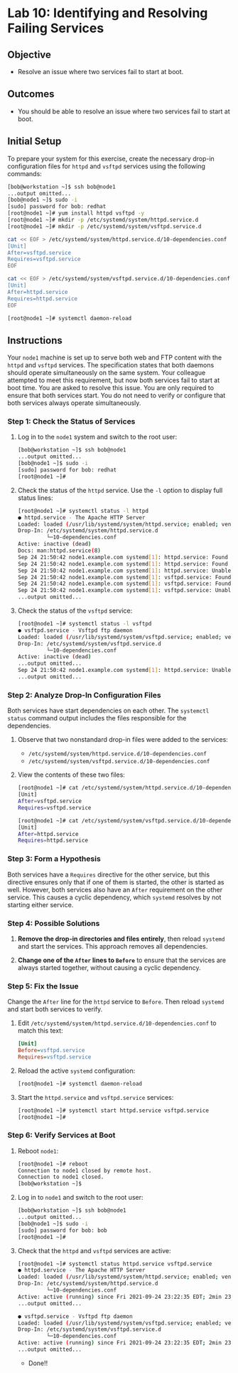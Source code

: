 # Lab 10: Identifying and Resolving Failing Services

## Objective

- Resolve an issue where two services fail to start at boot.

## Outcomes

- You should be able to resolve an issue where two services fail to start at boot.

## Initial Setup

To prepare your system for this exercise, create the necessary drop-in configuration files for `httpd` and `vsftpd` services using the following commands:

```bash
[bob@workstation ~]$ ssh bob@node1
...output omitted...
[bob@node1 ~]$ sudo -i
[sudo] password for bob: redhat
[root@node1 ~]# yum install httpd vsftpd -y
[root@node1 ~]# mkdir -p /etc/systemd/system/httpd.service.d
[root@node1 ~]# mkdir -p /etc/systemd/system/vsftpd.service.d

cat << EOF > /etc/systemd/system/httpd.service.d/10-dependencies.conf
[Unit]
After=vsftpd.service
Requires=vsftpd.service
EOF

cat << EOF > /etc/systemd/system/vsftpd.service.d/10-dependencies.conf
[Unit]
After=httpd.service
Requires=httpd.service
EOF

[root@node1 ~]# systemctl daemon-reload
```

## Instructions

Your `node1` machine is set up to serve both web and FTP content with the `httpd` and `vsftpd` services. The specification states that both daemons should operate simultaneously on the same system. Your colleague attempted to meet this requirement, but now both services fail to start at boot time. You are asked to resolve this issue. You are only required to ensure that both services start. You do not need to verify or configure that both services always operate simultaneously.

### Step 1: Check the Status of Services

1. Log in to the `node1` system and switch to the root user:

   ```bash
   [bob@workstation ~]$ ssh bob@node1
   ...output omitted...
   [bob@node1 ~]$ sudo -i
   [sudo] password for bob: redhat
   [root@node1 ~]#
   ```

2. Check the status of the `httpd` service. Use the `-l` option to display full status lines:

   ```bash
   [root@node1 ~]# systemctl status -l httpd
   ● httpd.service - The Apache HTTP Server
   Loaded: loaded (/usr/lib/systemd/system/httpd.service; enabled; vendor preset: disabled)
   Drop-In: /etc/systemd/system/httpd.service.d
            └─10-dependencies.conf
   Active: inactive (dead)
   Docs: man:httpd.service(8)
   Sep 24 21:50:42 node1.example.com systemd[1]: httpd.service: Found ordering cycle on vsftpd.service/start
   Sep 24 21:50:42 node1.example.com systemd[1]: httpd.service: Found dependency on httpd.service/start
   Sep 24 21:50:42 node1.example.com systemd[1]: httpd.service: Unable to break cycle starting with httpd.service/start
   Sep 24 21:50:42 node1.example.com systemd[1]: vsftpd.service: Found ordering cycle on httpd.service/start
   Sep 24 21:50:42 node1.example.com systemd[1]: vsftpd.service: Found dependency on vsftpd.service/start
   Sep 24 21:50:42 node1.example.com systemd[1]: vsftpd.service: Unable to break cycle starting with vsftpd.service/start
   ...output omitted...
   ```

3. Check the status of the `vsftpd` service:

   ```bash
   [root@node1 ~]# systemctl status -l vsftpd
   ● vsftpd.service - Vsftpd ftp daemon
   Loaded: loaded (/usr/lib/systemd/system/vsftpd.service; enabled; vendor preset: disabled)
   Drop-In: /etc/systemd/system/vsftpd.service.d
            └─10-dependencies.conf
   Active: inactive (dead)
   ...output omitted...
   Sep 24 21:50:42 node1.example.com systemd[1]: httpd.service: Unable to break cycle starting with httpd.service/start
   ...output omitted...
   ```

### Step 2: Analyze Drop-In Configuration Files

Both services have start dependencies on each other. The `systemctl status` command output includes the files responsible for the dependencies.

1. Observe that two nonstandard drop-in files were added to the services:

   - `/etc/systemd/system/httpd.service.d/10-dependencies.conf`
   - `/etc/systemd/system/vsftpd.service.d/10-dependencies.conf`

2. View the contents of these two files:

   ```bash
   [root@node1 ~]# cat /etc/systemd/system/httpd.service.d/10-dependencies.conf
   [Unit]
   After=vsftpd.service
   Requires=vsftpd.service
   
   [root@node1 ~]# cat /etc/systemd/system/vsftpd.service.d/10-dependencies.conf
   [Unit]
   After=httpd.service
   Requires=httpd.service
   ```

### Step 3: Form a Hypothesis

Both services have a `Requires` directive for the other service, but this directive ensures only that if one of them is started, the other is started as well. However, both services also have an `After` requirement on the other service. This causes a cyclic dependency, which `systemd` resolves by not starting either service.

### Step 4: Possible Solutions

1. **Remove the drop-in directories and files entirely**, then reload `systemd` and start the services. This approach removes all dependencies.

2. **Change one of the `After` lines to `Before`** to ensure that the services are always started together, without causing a cyclic dependency.

### Step 5: Fix the Issue

Change the `After` line for the `httpd` service to `Before`. Then reload `systemd` and start both services to verify.

1. Edit `/etc/systemd/system/httpd.service.d/10-dependencies.conf` to match this text:

   ```ini
   [Unit]
   Before=vsftpd.service
   Requires=vsftpd.service
   ```

2. Reload the active `systemd` configuration:

   ```bash
   [root@node1 ~]# systemctl daemon-reload
   ```

3. Start the `httpd.service` and `vsftpd.service` services:

   ```bash
   [root@node1 ~]# systemctl start httpd.service vsftpd.service
   [root@node1 ~]#
   ```

### Step 6: Verify Services at Boot

1. Reboot `node1`:

   ```bash
   [root@node1 ~]# reboot
   Connection to node1 closed by remote host.
   Connection to node1 closed.
   [bob@workstation ~]$
   ```

2. Log in to `node1` and switch to the root user:

   ```bash
   [bob@workstation ~]$ ssh bob@node1
   ...output omitted...
   [bob@node1 ~]$ sudo -i
   [sudo] password for bob: bob
   [root@node1 ~]#
   ```

3. Check that the `httpd` and `vsftpd` services are active:

   ```bash
   [root@node1 ~]# systemctl status httpd.service vsftpd.service
   ● httpd.service - The Apache HTTP Server
   Loaded: loaded (/usr/lib/systemd/system/httpd.service; enabled; vendor preset: disabled)
   Drop-In: /etc/systemd/system/httpd.service.d
            └─10-dependencies.conf
   Active: active (running) since Fri 2021-09-24 23:22:35 EDT; 2min 23s ago
   ...output omitted...
   
   ● vsftpd.service - Vsftpd ftp daemon
   Loaded: loaded (/usr/lib/systemd/system/vsftpd.service; enabled; vendor preset: disabled)
   Drop-In: /etc/systemd/system/vsftpd.service.d
            └─10-dependencies.conf
   Active: active (running) since Fri 2021-09-24 23:22:35 EDT; 2min 23s ago
   ...output omitted...
   ```

   * Done!!

